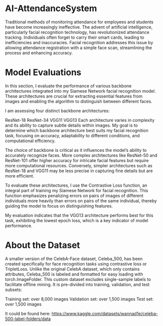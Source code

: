 # AI-AttendanceSystem
Traditional methods of monitoring attendance for employees and students have become increasingly ineffective. The advent of artificial intelligence, particularly facial recognition technology, has revolutionized attendance tracking. Individuals often forget to carry their smart cards, leading to inefficiencies and inaccuracies. Facial recognition addresses this issue by allowing attendance registration with a simple face scan, streamlining the process and enhancing accuracy.

# Model Evaluations
In this section, I evaluate the performance of various backbone architectures integrated into my Siamese Network facial recognition model. These architectures are crucial for extracting essential features from images and enabling the algorithm to distinguish between different faces.

I am assessing four distinct backbone architectures:

ResNet-18
ResNet-34
VGG11
VGG13
Each architecture varies in complexity and its ability to capture subtle details within images. My goal is to determine which backbone architecture best suits my facial recognition task, focusing on accuracy, adaptability to different conditions, and computational efficiency.

The choice of backbone is critical as it influences the model’s ability to accurately recognize faces. More complex architectures like ResNet-50 and ResNet-101 offer higher accuracy for intricate facial features but require more computational resources. Conversely, simpler architectures such as ResNet-18 and VGG11 may be less precise in capturing fine details but are more efficient.

To evaluate these architectures, I use the Contrastive Loss function, an integral part of training my Siamese Network for facial recognition. This function emphasizes penalizing errors on pairs of images of different individuals more heavily than errors on pairs of the same individual, thereby guiding the model to focus on distinguishing features.

My evaluation indicates that the VGG13 architecture performs best for this task, exhibiting the lowest epoch loss, which is a key indicator of model performance.


# About the Dataset

A smaller version of the CelebA-Face dataset, Celeba_500, has been created specifically for face recognition tasks using contrastive loss or TripletLoss. Unlike the original CelebA dataset, which only contains attributes, Celeba_500 is labeled and formatted for easy loading with torch.ImageFolder. This custom dataset excludes single-sample labels to facilitate offline mining. It is pre-divided into training, validation, and test subsets:

Training set: over 8,000 images
Validation set: over 1,500 images
Test set: over 1,500 images 

It could be found here: https://www.kaggle.com/datasets/wannad1e/celeba-500-label-folders/data
